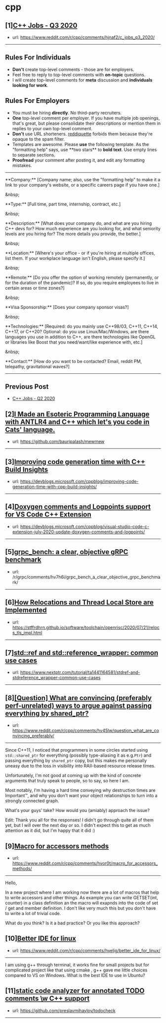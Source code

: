 # cpp
## [1][C++ Jobs - Q3 2020](https://www.reddit.com/r/cpp/comments/hjnaf2/c_jobs_q3_2020/)
- url: https://www.reddit.com/r/cpp/comments/hjnaf2/c_jobs_q3_2020/
---
Rules For Individuals
---------------------

* **Don't** create top-level comments - those are for employers.
* Feel free to reply to top-level comments with **on-topic** questions.
* I will create top-level comments for **meta** discussion and **individuals looking for work**.

Rules For Employers
---------------------

* You must be hiring **directly**. No third-party recruiters.
* **One** top-level comment per employer. If you have multiple job openings, that's great, but please consolidate their descriptions or mention them in replies to your own top-level comment.
* **Don't** use URL shorteners. [reddiquette](https://www.reddithelp.com/en/categories/reddit-101/reddit-basics/reddiquette) forbids them because they're opaque to the spam filter.
* Templates are awesome. Please **use** the following template. As the "formatting help" says, use \*\*two stars\*\* to **bold text**. Use empty lines to separate sections.
* **Proofread** your comment after posting it, and edit any formatting mistakes.

---

\*\*Company:\*\* [Company name; also, use the "formatting help" to make it a link to your company's website, or a specific careers page if you have one.]

&amp;nbsp;

\*\*Type:\*\* [Full time, part time, internship, contract, etc.]

&amp;nbsp;

\*\*Description:\*\* [What does your company do, and what are you hiring C++ devs for? How much experience are you looking for, and what seniority levels are you hiring for? The more details you provide, the better.]

&amp;nbsp;

\*\*Location:\*\* [Where's your office - or if you're hiring at multiple offices, list them. If your workplace language isn't English, please specify it.]

&amp;nbsp;

\*\*Remote:\*\* [Do you offer the option of working remotely (permanently, or for the duration of the pandemic)? If so, do you require employees to live in certain areas or time zones?]

&amp;nbsp;

\*\*Visa Sponsorship:\*\* [Does your company sponsor visas?]

&amp;nbsp;

\*\*Technologies:\*\* [Required: do you mainly use C++98/03, C++11, C++14, C++17, or C++20? Optional: do you use Linux/Mac/Windows, are there languages you use in addition to C++, are there technologies like OpenGL or libraries like Boost that you need/want/like experience with, etc.]

&amp;nbsp;

\*\*Contact:\*\* [How do you want to be contacted? Email, reddit PM, telepathy, gravitational waves?]

---

Previous Post
--------------

* [C++ Jobs - Q2 2020](https://www.reddit.com/r/cpp/comments/ft77lv/c_jobs_q2_2020/)
## [2][I Made an Esoteric Programming Language with ANTLR4 and C++ which let's you code in Cats' language.](https://www.reddit.com/r/cpp/comments/hvsdax/i_made_an_esoteric_programming_language_with/)
- url: https://github.com/bauripalash/mewmew
---

## [3][Improving code generation time with C++ Build Insights](https://www.reddit.com/r/cpp/comments/hvi7l8/improving_code_generation_time_with_c_build/)
- url: https://devblogs.microsoft.com/cppblog/improving-code-generation-time-with-cpp-build-insights/
---

## [4][Doxygen comments and Logpoints support for VS Code C++ Extension](https://www.reddit.com/r/cpp/comments/hvc1gw/doxygen_comments_and_logpoints_support_for_vs/)
- url: https://devblogs.microsoft.com/cppblog/visual-studio-code-c-extension-july-2020-update-doxygen-comments-and-logpoints/
---

## [5][grpc_bench: a clear, objective gRPC benchmark](https://www.reddit.com/r/cpp/comments/hvs4f0/grpc_bench_a_clear_objective_grpc_benchmark/)
- url: /r/grpc/comments/hv7h6i/grpc_bench_a_clear_objective_grpc_benchmark/
---

## [6][How Relocations and Thread Local Store are Implemented](https://www.reddit.com/r/cpp/comments/hvi1s2/how_relocations_and_thread_local_store_are/)
- url: https://stffrdhrn.github.io/software/toolchain/openrisc/2020/07/21/relocs_tls_impl.html
---

## [7][std::ref and std::reference_wrapper: common use cases](https://www.reddit.com/r/cpp/comments/hv6d9k/stdref_and_stdreference_wrapper_common_use_cases/)
- url: https://www.nextptr.com/tutorial/ta1441164581/stdref-and-stdreference_wrapper-common-use-cases
---

## [8][[Question] What are convincing (preferably perf-unrelated) ways to argue against passing everything by shared_ptr?](https://www.reddit.com/r/cpp/comments/hv45lw/question_what_are_convincing_preferably/)
- url: https://www.reddit.com/r/cpp/comments/hv45lw/question_what_are_convincing_preferably/
---
Since C++11, I noticed that programmers in some circles started using `std::shared_ptr` for everything (possibly type-aliasing it as e.g.`Ptr`) and passing everything by `shared_ptr` copy, but this makes me personally uneasy due to the loss in visibility into RAII-based resource release times.

Unfortunately, I'm not good at coming up with the kind of concrete arguments that truly speak to people, so to say, so here I am.

Most notably, I'm having a hard time conveying why destruction times are Important™, and why you don't want your object relationships to turn into a strongly connected graph.

What's your guys' take? How would you (amiably) approach the issue?

Edit: Thank you all for the responses! I didn't go through quite all of them yet, but I will over the next day or so. I didn't expect this to get as much attention as it did, but I'm happy that it did :)
## [9][Macro for accessors methods](https://www.reddit.com/r/cpp/comments/hvor0t/macro_for_accessors_methods/)
- url: https://www.reddit.com/r/cpp/comments/hvor0t/macro_for_accessors_methods/
---
Hello,

In a new project where I am working now there are a lot of macros that help to write accessors and other things.
As example you can write GETSET(int, counter) in a class definition an the macro will exapnds into the code of set / get and member definition.
I don't like very much this but you don't have to write a lot of trivial code.

What do you think? Is it a bad practice? Or you like this approach?
## [10][Better IDE for linux](https://www.reddit.com/r/cpp/comments/hvelig/better_ide_for_linux/)
- url: https://www.reddit.com/r/cpp/comments/hvelig/better_ide_for_linux/
---
I am using g++ through terminal, it works fine for small projects but for complicated project like that using cmake , g++ gave me little choices compared to VS on Windows. What is the best IDE to use in Ubuntu?
## [11][static code analyzer for annotated TODO comments \w C++ support](https://www.reddit.com/r/cpp/comments/hv8p56/static_code_analyzer_for_annotated_todo_comments/)
- url: https://github.com/preslavmihaylov/todocheck
---

